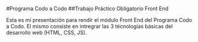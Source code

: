 #Programa Codo a Codo
##Trabajo Práctico Obligatorio Front End

Esta es mi presentación para rendir el módulo Front End del Programa Codo a Codo.
El mismo consiste en intregrar las 3 técnologias básicas del desarrollo web (HTML, CSS, JS).
